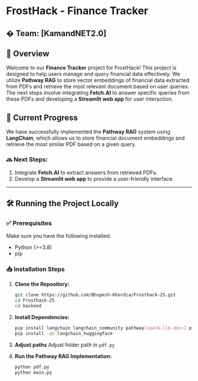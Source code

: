 # FrostHack - Finance Tracker

## � Team: [KamandNET2.0]

## 📌 Overview
Welcome to our **Finance Tracker** project for FrostHack! This project is designed to help users manage and query financial data effectively. We utilize **Pathway RAG** to store vector embeddings of financial data extracted from PDFs and retrieve the most relevant document based on user queries. The next steps involve integrating **Fetch.AI** to answer specific queries from these PDFs and developing a **Streamlit web app** for user interaction.

## 🚀 Current Progress
We have successfully implemented the **Pathway RAG** system using **LangChain**, which allows us to store financial document embeddings and retrieve the most similar PDF based on a given query.

### 🔜 Next Steps:
1. Integrate **Fetch.AI** to extract answers from retrieved PDFs.
2. Develop a **Streamlit web app** to provide a user-friendly interface.

---

## 🛠 Running the Project Locally

### ✅ Prerequisites
Make sure you have the following installed:
- Python (>=3.8)
- pip

### 📥 Installation Steps
1. **Clone the Repository:**
   ```bash
   git clone https://github.com/Bhupesh-Khordia/Frosthack-25.git
   cd Frosthack-25
   cd backend
   ```
2. **Install Dependencies:**
   ```bash
   pip install langchain langchain_community pathway[xpack-llm-docs] pdfplumber
   pip install -qU langchain_huggingface
   ```

3. **Adjust paths**
   Adjust folder path in `pdf.py`

3. **Run the Pathway RAG Implementation:**
   ```bash
   python pdf.py
   python main.py
   ```
